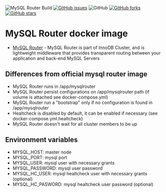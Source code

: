 ![MySQL Router Build](https://github.com/garutilorenzo/mysqlrouter/actions/workflows/docker-image.yml/badge.svg)
[![GitHub issues](https://img.shields.io/github/issues/garutilorenzo/mysqlrouter)](https://github.com/garutilorenzo/mysqlrouter/issues)
![GitHub](https://img.shields.io/github/license/garutilorenzo/mysqlrouter)
[![GitHub forks](https://img.shields.io/github/forks/garutilorenzo/mysqlrouter)](https://github.com/garutilorenzo/mysqlrouter/network)
[![GitHub stars](https://img.shields.io/github/stars/garutilorenzo/mysqlrouter)](https://github.com/garutilorenzo/laravel-docker/stargazers)

# MySQL Router docker image

* [MySQL Router](https://dev.mysql.com/doc/mysql-router/8.0/en/) - MySQL Router is part of InnoDB Cluster, and is lightweight middleware that provides transparent routing between your application and back-end MySQL Servers

## Differences from official mysql router image

* MySQL Router runs in /app/mysqlrouter
* MySQL Router persist configurations on /app/mysqlrouter path (if volume is attached see docker-compose.yml)
* MySQL Router run a "bootstrap" only if no configuration is found in /app/mysqlrouter
* Healtcheck is disabled by default, it can be enabled if necessary (see docker-compose.yml.healtcheck)
* MySQL Router doesn't wait for all cluster members to be up

## Environment variables
* MYSQL_HOST: master node
* MYSQL_PORT: mysql port
* MYSQL_USER: mysql user with necessary grants
* MYSQL_PASSWORD: mysql user password
* MYSQL_HC_USER: mysql healtcheck user with necessary grants (optional)
* MYSQL_HC_PASWORD: mysql healtcheck user password (optional)
